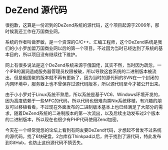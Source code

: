 DeZend 源代码
======
很抱歉，这算是一份迟到的DeZend系统的源代码，这个项目起源于2006年，那时候我还工作在万国商业网。

系统的作者叫做罗敏，是一个资深的C/C++、汇编工程师，这个DeZend系统是我们的小小罗加盟万国商业网以后的第一个项目。不过因为当时已经达到了系统的基本目的，所以项目没有继续往下维护。

网上有很多说法是这个DeZend系统来源于俄国佬，其实不然，当时因为疏忽，一个IPB的漏洞造成服务器管理员权限被破，所以导致这套系统的二进制版本被流出，但是俄国佬的版本就不再有更新了，因为当时的源代码的SVN在一个封闭的内网环境中，服务器上也不曾保存过源代码版本，所以源代码至今才被公开出来。

由于小小罗对于Linux系统不熟悉，所以系统是基于VC6、Windows环境开发的，因为高度依赖于一些MFC的代码，所以代码也很难向类Nix系统移植，有兴趣的朋友可以移植看看，不过现在外面发布的二进制版本基本上也已经满足了大部分的需求，随着DeZend系统的二进制版本的第一次流出，以及后续主动发布过2个版本的二进制版本，所以现在也很少有PHP代码使用Zend加密。

今天在一个经常晃悠的论坛上看到有网友要DeZend代码，才想起不曾发不过系统的源代码，找了6块硬盘，2台库存Thinkpad以后，终于找到了源代码，特此发布到GitHub，也防止这份源代码不慎丢失。
